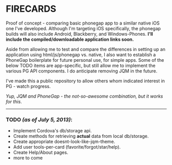 # FIRECARDS

Proof of concept - comparing basic phonegap app to a similar native iOS one I've developed.  Although I'm targeting iOS specifically, the phonegap builds will also include Android, Blackberry, and Windows-Phones. **I'll include the compiled/downloadable application links soon.**

Aside from allowing me to test and compare the differences in setting up an application using html/js/phonegap vs. native, I also want to establish a PhoneGap boilerplate for future personal use, for simple apps. Some of the below TODO items are app-specific, but still allow me to implement the various PG API components. I do anticipate removing JQM in the future.

I've made this a public repository to allow others whom indicated interest in PG - watch progress. 

*Yup, JQM and PhoneGap - the not-so-awesome combination, but it works for this*.

-----

### TODO *(as of July 5, 2013)*:
- Implement Cordova's db/storage api.
- Create methods for retrieving **actual** data from local db/storage.
- Create appropriate doesnt-look-like-jqm-theme.
- Add user tools-per-card (favorite/forgot/star/help).
- Create Help/About pages.
- more to come